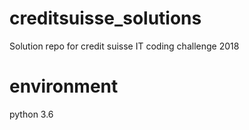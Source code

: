 # creditsuisse_solutions

Solution repo for credit suisse IT coding challenge 2018

# environment
python 3.6